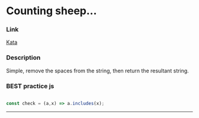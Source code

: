 # Counting sheep...

### Link
[Kata](https://www.codewars.com/kata/57eae20f5500ad98e50002c5/train/javascript)

### Description
Simple, remove the spaces from the string, then return the resultant string.



### BEST practice js

```javascript

const check = (a,x) => a.includes(x);
```
---
